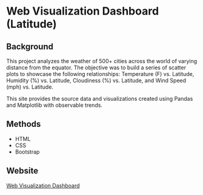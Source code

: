 # Web Visualization Dashboard (Latitude)

## Background

This project analyzes the weather of 500+ cities across the world of varying distance from the equator. The objective was to build a series of scatter plots to showcase the following relationships: Temperature (F) vs. Latitude, Humidity (%) vs. Latitude, Cloudiness (%) vs. Latitude, and Wind Speed (mph) vs. Latitude.

This site provides the source data and visualizations created using Pandas and Matplotlib with observable trends.

## Methods

* HTML
* CSS
* Bootstrap

## Website

[Web Visualization Dashboard](https://annasiatico.github.io/Web-Visualization-Dashboard/)

